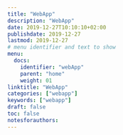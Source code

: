 ```yaml
---
title: "WebApp"
description: "WebApp"
date: 2019-12-27T10:10:10+02:00
publishdate: 2019-12-27
lastmod: 2019-12-27
# menu identifier and text to show
menu:
  docs:
    identifier: "webApp"
    parent: "home"
    weight: 01
linktitle: "WebApp"
categories: ["webapp"]
keywords: ["webapp"]
draft: false
toc: false
notesforauthors:
---
```

